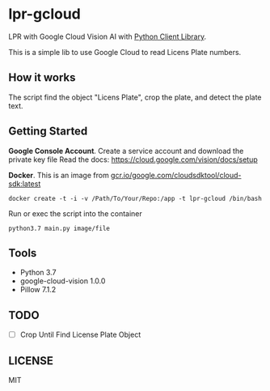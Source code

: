 # lpr-gcloud
LPR with Google Cloud Vision AI with [Python Client Library](https://cloud.google.com/vision/docs/libraries#client-libraries-install-python).

This is a simple lib to use Google  Cloud to read Licens Plate numbers.

## How it works
The script find the object "Licens Plate", crop the plate, and detect the plate text.
## Getting Started

**Google Console Account**. Create a service account and download the private key file
Read the docs: https://cloud.google.com/vision/docs/setup

**Docker**. This is an image from [gcr.io/google.com/cloudsdktool/cloud-sdk:latest](https://github.com/GoogleCloudPlatform/cloud-sdk-docker)
```
docker create -t -i -v /Path/To/Your/Repo:/app -t lpr-gcloud /bin/bash
```
Run or exec the script into the container
```
python3.7 main.py image/file
```

## Tools
- Python 3.7
- google-cloud-vision 1.0.0
- Pillow 7.1.2

## TODO
- [ ] Crop Until Find License Plate Object

## LICENSE
MIT
